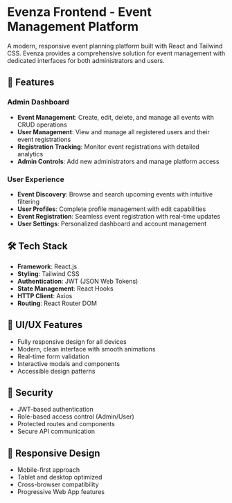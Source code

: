 # Evenza Frontend - Event Management Platform

A modern, responsive event planning platform built with React and Tailwind CSS. Evenza provides a comprehensive solution for event management with dedicated interfaces for both administrators and users.

## 🚀 Features

### Admin Dashboard
- **Event Management**: Create, edit, delete, and manage all events with CRUD operations
- **User Management**: View and manage all registered users and their event registrations
- **Registration Tracking**: Monitor event registrations with detailed analytics
- **Admin Controls**: Add new administrators and manage platform access

### User Experience
- **Event Discovery**: Browse and search upcoming events with intuitive filtering
- **User Profiles**: Complete profile management with edit capabilities
- **Event Registration**: Seamless event registration with real-time updates
- **User Settings**: Personalized dashboard and account management

## 🛠️ Tech Stack

- **Framework**: React.js
- **Styling**: Tailwind CSS
- **Authentication**: JWT (JSON Web Tokens)
- **State Management**: React Hooks
- **HTTP Client**: Axios
- **Routing**: React Router DOM

## 🎨 UI/UX Features

- Fully responsive design for all devices
- Modern, clean interface with smooth animations
- Real-time form validation
- Interactive modals and components
- Accessible design patterns

## 🔐 Security

- JWT-based authentication
- Role-based access control (Admin/User)
- Protected routes and components
- Secure API communication

## 📱 Responsive Design

- Mobile-first approach
- Tablet and desktop optimized
- Cross-browser compatibility
- Progressive Web App features


